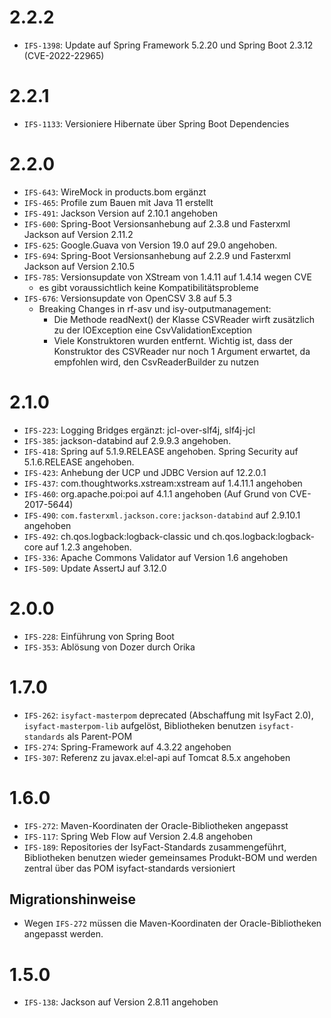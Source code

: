 # 2.2.2
- `IFS-1398`: Update auf Spring Framework 5.2.20 und Spring Boot 2.3.12 (CVE-2022-22965)

# 2.2.1
- `IFS-1133`: Versioniere Hibernate über Spring Boot Dependencies


# 2.2.0
- `IFS-643`: WireMock in products.bom ergänzt
- `IFS-465`: Profile zum Bauen mit Java 11 erstellt
- `IFS-491`: Jackson Version auf 2.10.1 angehoben
- `IFS-600`: Spring-Boot Versionsanhebung auf 2.3.8 und Fasterxml Jackson auf Version 2.11.2
- `IFS-625`: Google.Guava von Version 19.0 auf 29.0 angehoben.
- `IFS-694`: Spring-Boot Versionsanhebung auf 2.2.9 und Fasterxml Jackson auf Version 2.10.5
- `IFS-785`: Versionsupdate von XStream von 1.4.11 auf 1.4.14 wegen CVE
   - es gibt voraussichtlich keine Kompatibilitätsprobleme
- `IFS-676`: Versionsupdate von OpenCSV 3.8 auf 5.3
  - Breaking Changes in rf-asv und isy-outputmanagement:
      - Die Methode readNext() der Klasse CSVReader wirft zusätzlich zu der IOException eine CsvValidationException
      - Viele Konstruktoren wurden entfernt. Wichtig ist, dass der Konstruktor des CSVReader nur noch 1 Argument erwartet, da empfohlen wird, den CsvReaderBuilder zu nutzen

# 2.1.0
- `IFS-223`: Logging Bridges ergänzt: jcl-over-slf4j, slf4j-jcl
- `IFS-385`: jackson-databind auf 2.9.9.3 angehoben.
- `IFS-418`: Spring auf 5.1.9.RELEASE angehoben. Spring Security auf 5.1.6.RELEASE angehoben.
- `IFS-423`: Anhebung der UCP und JDBC Version auf 12.2.0.1
- `IFS-437`: com.thoughtworks.xstream:xstream auf 1.4.11.1 angehoben
- `IFS-460`: org.apache.poi:poi auf 4.1.1 angehoben (Auf Grund von CVE-2017-5644)
- `IFS-490`: `com.fasterxml.jackson.core:jackson-databind` auf 2.9.10.1 angehoben
- `IFS-492`: ch.qos.logback:logback-classic und ch.qos.logback:logback-core auf 1.2.3 angehoben.
- `IFS-336`: Apache Commons Validator auf Version 1.6 angehoben
- `IFS-509`: Update AssertJ auf 3.12.0

# 2.0.0
- `IFS-228`: Einführung von Spring Boot
- `IFS-353`: Ablösung von Dozer durch Orika

# 1.7.0
- `IFS-262`: `isyfact-masterpom` deprecated (Abschaffung mit IsyFact 2.0), `isyfact-masterpom-lib` aufgelöst, Bibliotheken benutzen `isyfact-standards` als Parent-POM
- `IFS-274`: Spring-Framework auf 4.3.22 angehoben
- `IFS-307`: Referenz zu javax.el:el-api auf Tomcat 8.5.x angehoben

# 1.6.0
- `IFS-272`: Maven-Koordinaten der Oracle-Bibliotheken angepasst
- `IFS-117`: Spring Web Flow auf Version 2.4.8 angehoben
- `IFS-189`: Repositories der IsyFact-Standards zusammengeführt, Bibliotheken benutzen wieder gemeinsames Produkt-BOM und werden zentral über das POM isyfact-standards versioniert
## Migrationshinweise
- Wegen `IFS-272` müssen die Maven-Koordinaten der Oracle-Bibliotheken angepasst werden. 

# 1.5.0
- `IFS-138`: Jackson auf Version 2.8.11 angehoben

